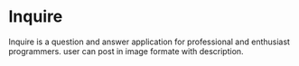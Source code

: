 # Inquire
Inquire is a question and answer application for professional and enthusiast programmers. 
user can post in image formate with description.
